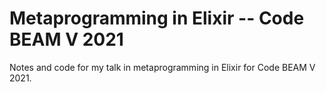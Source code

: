 # Metaprogramming in Elixir -- Code BEAM V 2021

Notes and code for my talk in metaprogramming in Elixir for Code BEAM V 2021.
